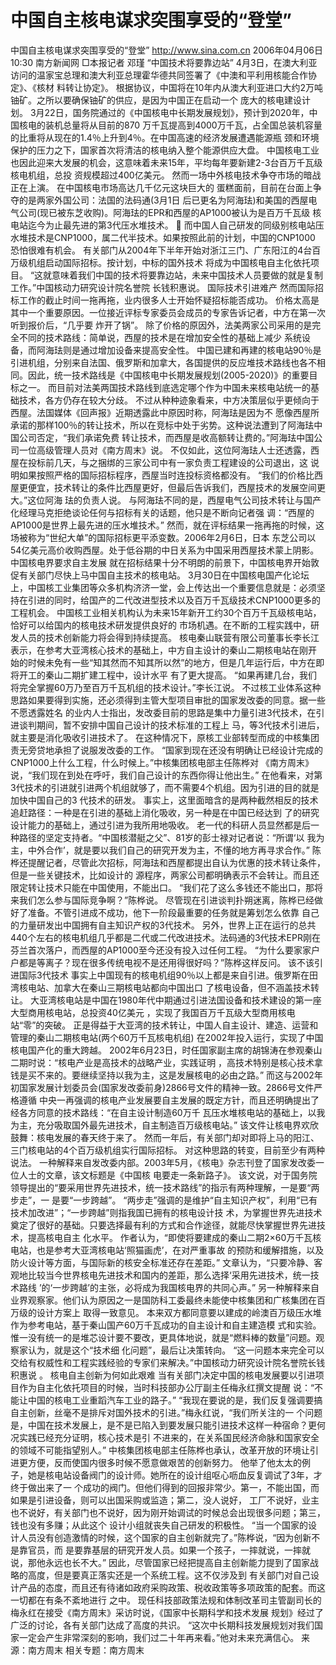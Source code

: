 # 中国自主核电谋求突围享受的“登堂”

中国自主核电谋求突围享受的“登堂”
http://www.sina.com.cn 2006年04月06日10:30 南方新闻网
□本报记者 邓瑾
“中国技术将要靠边站”
4月3日，在澳大利亚访问的温家宝总理和澳大利亚总理霍华德共同签署了《中澳和平利用核能合作协定》、《核材 料转让协定》。
根据协议，中国将在10年内从澳大利亚进口大约2万吨铀矿。之所以要确保铀矿的供应，是因为中国正在启动一个 庞大的核电建设计划。
3月22日，国务院通过的《中国核电中长期发展规划》，预计到2020年，中国核电的装机总量将从目前的870 万千瓦提高到4000万千瓦，占全国总装机容量的比重将从现在的1.4％上升到4％。在中国高速的经济发展遭遇能源瓶 颈和环境保护的压力之下，国家首次将清洁的核电纳入整个能源供应大盘。
中国核电工业也因此迎来大发展的机会，这意味着未来15年，平均每年要新建2-3台百万千瓦级核电机组，总投 资规模超过400亿美元。
然而一场中外核电技术争夺市场的暗战正在上演。
在中国核电市场高达几千亿元这块巨大的
蛋糕面前，目前在台面上争夺的是两家外国公司：法国的法码通(3月1日 后已更名为阿海珐)和美国的西屋电气公司(现已被东芝收购)。阿海珐的EPR和西屋的AP1000被认为是百万千瓦级 核电站迄今为止最先进的第3代压水堆技术。

而中国人自己研发的同级别核电站压水堆技术是CNP1000，属二代半技术。如果按照此前的计划，中国的CNP1000 恐怕很难有机会。
有关部门从2004年下半年开始对浙江三门、广东阳江的4台百万级机组启动国际招标。按计划，中标的国外技术 将成为中国核电自主化依托项目。
“这就意味着我们中国的技术将要靠边站，未来中国技术人员要做的就是复制工作。”中国核动力研究设计院名誉院 长钱积惠说。
国际技术引进难产
然而国际招标工作的截止时间一拖再拖，业内很多人士开始怀疑招标能否成功。
价格太高是其中一个重要原因。一位接近评标专家委员会成员的专家告诉记者，中方在第一次听到报价后，“几乎要 炸开了锅”。
除了价格的原因外，法美两家公司采用的是完全不同的技术路线：简单说，西屋的技术是在增加安全性的基础上减少 系统设备，而阿海珐则是通过增加设备来提高安全性。
中国已建和再建的核电站90％是引进机组，分别来自法国、俄罗斯和加拿大，各国提供的反应堆技术路线也各不相 同。因此，统一技术路线是《中国核电中长期发展规划(2005-2020)》的重要目标之一。
而目前对法美两国技术路线到底选定哪个作为中国未来核电站统一的基础技术，各方仍存在较大分歧。
不过从种种迹象看来，中方决策层似乎更倾向于西屋。法国媒体《回声报》近期透露此中原因时称，阿海珐是因为不 愿像西屋所承诺的那样100％的转让技术，所以在竞标中处于劣势。这种说法遭到了阿海珐中国公司否定，“我们承诺免费 转让技术，而西屋是收高额转让费的。”阿海珐中国公司一位高级管理人员对《南方周末》说。
不仅如此，这位阿海珐人士还透露，西屋在投标前几天，与之捆绑的三家公司中有一家负责工程建设的公司退出，这 说明如果按照严格的国际招标程序，西屋当时连投标资格都没有。
“我们的价格比西屋更便宜，技术转让的条件比西屋更好，但最后告诉我们，西屋技术的发展空间更大。”这位阿海 珐的负责人说。
与阿海珐不同的是，西屋电气公司技术转让与国产化经理马克拒绝谈论任何与招标有关的话题，他只是不断向记者强 调：“西屋的AP1000是世界上最先进的压水堆技术。”
然而，就在评标结果一拖再拖的时候，这场被称为“世纪大单”的国际招标更平添变数。2006年2月6日，日本 东芝公司以54亿美元高价收购西屋。处于低谷期的中日关系为中国采用西屋技术蒙上阴影。
中国核电界要求自主发展
就在招标结果十分不明朗的前景下，中国核电界开始敦促有关部门尽快上马中国自主技术的核电站。
3月30日在中国核电国产化论坛上，中国核工业集团等众多机构济济一堂，会上传达出一个重要信息就是：必须坚 持在引进的同时，给国产的二代改进型技术以及百万千瓦级技术CNP1000更多的工程机会。
中国核工业相关机构认为未来15年新开工约30个百万千瓦级核电站，恰好可以给国内的核电技术研发提供良好的 市场机遇。在不断的工程实践中，研发人员的技术创新能力将会得到持续提高。
核电秦山联营有限公司董事长李长江表示，在参考大亚湾核心技术的基础上，中方自主设计的秦山二期核电站在刚开 始的时候未免有一些“知其然而不知其所以然”的地方，但是几年运行后，中方在即将开工的秦山二期扩建工程中，设计水平 有了更大提高。
“如果再建几台，我们将完全掌握60万乃至百万千瓦机组的技术设计。”李长江说。
不过核工业体系这种思路如果要得到实施，还必须得到主管大型项目审批的国家发改委的同意。据一些不愿透露姓名 的业内人士指出，发改委目前的思路是集中力量引进3代技术，在引进谈判期间，暂不安排中国自己设计的技术标准的工程上 马，等3代技术引进后，就主要是消化吸收引进技术了。
在这种情况下，原核工业部转型而成的中核集团责无旁贷地承担了说服发改委的工作。
“国家到现在还没有明确让已经设计完成的CNP1000上什么工程，什么时候上。”中核集团核电部主任陈桦对 《南方周末》说，“我们现在到处在呼吁，我们自己设计的东西你得让他出生。”
在他看来，对第3代技术的引进就引进两个机组就够了，而不需要4个机组。因为引进的目的就是加快中国自己的3 代技术的研发。
事实上，这里面暗含的是两种截然相反的技术追赶路径：一种是在引进的基础上消化吸收，另一种是在中国已经达到 了的研究设计能力的基础上，通过引进为我所用地吸收。
老一代的科研人员显然都是后一种路径的坚定支持者。“中国核潜艇之父”、81岁的彭士禄对记者说：“所谓‘以 我为主，中外合作’，就是要以我们自己的研究开发为主，不懂的地方再寻求合作。”
陈桦还提醒记者，尽管此次招标，阿海珐和西屋都提出自认为优惠的技术转让条件，但是一些关键技术，比如设计的 源程序，两家公司都明确表示不会转让。而且还限定转让技术只能在中国使用，不能出口。
“我们花了这么多钱还不能出口，那将来我们怎么参与国际竞争啊？”陈桦说。
尽管现在引进谈判扑朔迷离，陈桦已经做好了准备。不管引进成不成功，他下一阶段最重要的任务就是筹划怎么依靠 自己的力量研发出中国拥有自主知识产权的3代技术。
另外，世界上正在运行的总共440个左右的核电机组几乎都是二代或二代改进技术。法码通的3代技术EPR刚在 芬兰首次落户，而西屋的AP1000至今还没有投入过任何工程。
“为什么要家家户户都是等离子？现在很多传统电视不是还用得很好吗？”陈桦这样反问。
该不该引进国际3代技术
事实上中国现有的核电机组90％以上都是来自引进。俄罗斯在田湾核电站、加拿大在秦山三期核电站都向中国出口 了核电设备，但不涵盖技术转让。
大亚湾核电站是中国在1980年代中期通过引进法国设备和技术建设的第一座大型商用核电站，总投资40亿美元 ，实现了我国百万千瓦级大型商用核电站“零”的突破。
正是得益于大亚湾的技术转让，中国人自主设计、建造、运营和管理的秦山二期核电站(两个60万千瓦核电机组) 在2002年投入运行，实现了中国核电国产化的重大跨越。
2002年6月23日，时任国家副主席的胡锦涛在参观秦山二期时说：“核电产业是高技术的战略产业，实践证明 ，高技术特别是核心技术拿钱是买不来的。要继续坚持以我为主，这是发展核电的必由之路。”
而这与2002年初国家发展计划委员会(国家发改委前身)2866号文件的精神一致。2866号文件严格遵循 中央一再强调的核电产业发展要自主发展的既定方针，而且还明确提出了经各方同意的技术路线：“在自主设计制造60万千 瓦压水堆核电站的基础上，以我为主，充分吸取国外最先进技术，自主制造百万级核电站。”
该文件让核电界欢欣鼓舞：核电发展的春天终于来了。
然而一年后，有关部门却对即将上马的阳江、三门核电站的4个百万级机组实行国际招标。
对这种思路的转变，目前至少有两种说法。
一种解释来自发改委内部。2003年5月，《核电》杂志刊登了国家发改委一位人士的文章，该文标题是《中国核 电要走一条新路子》。
该文说，对于国务院领导提出的“要采用世界先进技术，统一技术路线”的指示有两种理解，一是要“两步走”，一 是要“一步跨越”。
“两步走”强调的是维护“自主知识产权”，利用“已有技术加改进”；“一步跨越”则指我国已拥有的核电设计技 术，为掌握世界先进技术奠定了很好的基础。只要选择最有利的方式和合作途径，就能尽快掌握世界先进技术，提高核电自主 化水平。
作者认为，“即使将要建成的秦山二期2×60万千瓦核电站，也是参考大亚湾核电站‘照猫画虎’，在对严重事故 的预防和缓解措施，以及防火设计等方面，与国际新的核安全标准还存在差距。”
文章认为，“只要冷静、客观地比较当今世界核电先进技术和国内的差距，那么选择‘采用先进技术，统一技术路线 ’的‘一步跨越’的主张，必将成为我国核电界的共同心声。”
另一种解释来自业界观察家。他们认为原因之一是国防科工委最终未能使中核集团和广核集团在百万级的设计方案上 取得一致意见。
本来双方都同意要以建成的岭澳百万级压水堆作为参考电站，基于秦山国产60万千瓦成功的自主设计和自主建造模 式和实验。惟一没有统一的是堆芯设计要不要改，更具体地说，就是“燃料棒的数量”问题。观察家认为，就是这个“技术细 化问题”，最后让决策转向。
“这一问题本来完全可以交给有权威性和工程实践经验的专家们来解决。”中国核动力研究设计院名誉院长钱积惠说 。
核电自主创新为何如此艰难
当有关部门决定中国的核电发展要以引进项目作为自主化依托项目的时候，当时科技部办公厅副主任梅永红撰文提醒 说：“不能让中国的核电工业重蹈汽车工业的路子。”
“我现在要说的是，我们反复强调要搞自主创新，丝毫不是排斥对国外技术的引进。”梅永红说，“我们所关注的一 个问题是，中国在技术发展上，是不是已陷入到要发展只能引进技术这样一种宿命？更何况实践已经充分证明，核心技术是引 不进来的，在关系国民经济命脉和国家安全的领域不可能指望别人。”
中核集团核电部主任陈桦也承认，改革开放的环境让引进更方便，反而使国内很多时候不愿意做艰苦的创新努力。
他举了他太太的例子，她是核电站设备阀门的设计师。她所在的设计组呕心呖血反复调试了3年，才终于做出来了一 个成功的阀门。但他们得到的回报非常少。第一，不能出国，而如果是引进设备，则可以出国采购或监造；第二，没人说好， 工厂不说好，业主也不说好，有关部门也不说好，因为刚开始调试的时候总会出现很多问题；第三，钱也没有多赚；从此这个 设计小组就丧失自己研发的积极性。
“当一个国家的设计人员没有创造激情的时候，这个国家的自主创新就完了。”陈桦说，“因为创新不是靠官员，而 是要靠基层的研究开发人员。如果一个孩子，一摔就说，一摔就说，那他永远也长不大。”
因此，尽管国家已经把提高自主创新能力提到了国家战略的高度，但是要真正落实还是一个系统工程。这不仅涉及到 有关部门对自己设计产品的态度，而且还有待诸如政府采购政策、税收政策等多项政策的配套。而这一切都在有条不紊地进行 之中。
现任科技部政策法规和体制改革司主管副司长的梅永红在接受《南方周末》采访时说，《国家中长期科学和技术发展 规划》经过了广泛的讨论，各有关部门达成了高度的共识。
“这次中长期科技发展规划对我们国家一定会产生非常深刻的影响，我们过二十年再来看。”他对未来充满信心。 来源：南方周末
相关专题：南方周末 

